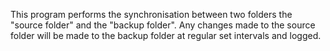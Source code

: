 This program performs the synchronisation between two folders the "source folder" and the "backup folder".
Any changes made to the source folder will be made to the backup folder at regular set intervals and logged.

